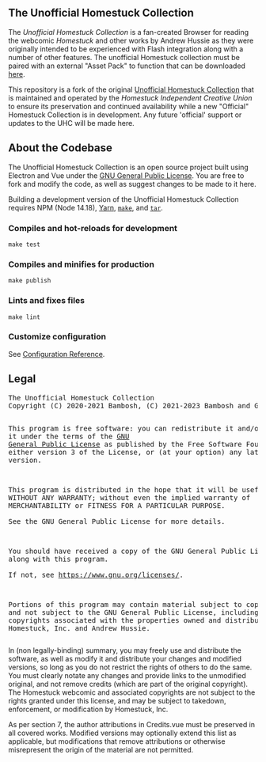 ## The Unofficial Homestuck Collection

The *Unofficial Homestuck Collection* is a fan-created Browser for reading the webcomic *Homestuck* and other works by Andrew Hussie as they were originally intended to be experienced with Flash integration along with a number of other features. The unofficial Homestuck collection must be paired with an external "Asset Pack" to function that can be downloaded [here](https://cdn.beyondcanon.com/uhc/assets.zip).

This repository is a fork of the original [Unofficial Homestuck Collection](https://github.com/GiovanH/unofficial-homestuck-collection) that is maintained and operated by the *Homestuck Independent Creative Union* to ensure its preservation and continued availability while a new "Official" Homestuck Collection is in development. Any future 'official' support or updates to the UHC will be made here.

## About the Codebase

The Unofficial Homestuck Collection is an open source project built using Electron and Vue under the [GNU General Public License](https://www.gnu.org/licenses). You are free to fork and modify the code, as well as suggest changes to be made to it here. 

Building a development version of the Unofficial Homestuck Collection requires NPM (Node 14.18), [Yarn](https://www.npmjs.com/package/yarn), [`make`](https://www.gnu.org/software/make/), and [`tar`](http://gnuwin32.sourceforge.net/packages/gtar.htm).
          
### Compiles and hot-reloads for development

```
make test
```

### Compiles and minifies for production

```
make publish
```

### Lints and fixes files

```
make lint
```

### Customize configuration
See [Configuration Reference](https://cli.vuejs.org/config/).

## Legal

<div class="legal">
<pre>The Unofficial Homestuck Collection
Copyright (C) 2020-2021 Bambosh, (C) 2021-2023 Bambosh and GiovanH, (C) 2024- GiovanH

This program is free software: you can redistribute it and/or modify
it under the terms of the <a href="https://www.gnu.org/licenses">GNU General Public License</a> as published by
the Free Software Foundation, either version 3 of the License, or
(at your option) any later version.

This program is distributed in the hope that it will be useful, but WITHOUT ANY WARRANTY; 
without even the implied warranty of MERCHANTABILITY or FITNESS FOR A PARTICULAR PURPOSE.  
See the GNU General Public License for more details.

You should have received a copy of the GNU General Public License along with this program.  
If not, see https://www.gnu.org/licenses/.

Portions of this program may contain material subject to copyright and not subject to the 
GNU General Public License, including the copyrights associated with the properties owned 
and distributed by Homestuck, Inc. and Andrew Hussie.
</pre>

In (non legally-binding) summary, you may freely use and distribute the software, as well as modify it and distribute your changes and modified versions, so long as you do not restrict the rights of others to do the same. You must clearly notate any changes and provide links to the unmodified original, and not remove credits (which are part of the original copyright). The Homestuck webcomic and associated copyrights are not subject to the rights granted under this license, and may be subject to takedown, enforcement, or modification by Homestuck, Inc.

As per section 7, the author attributions in Credits.vue must be preserved in all covered works. Modified versions may optionally extend this list as applicable, but modifications that remove attributions or otherwise misrepresent the origin of the material are not permitted.
